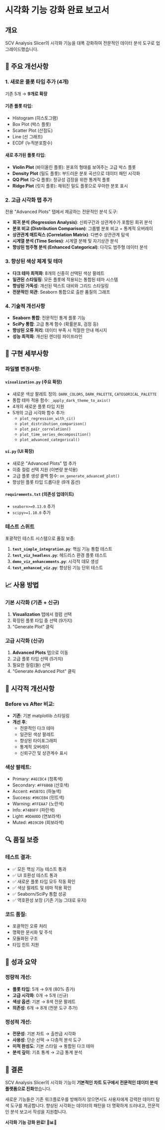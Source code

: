 # 시각화 기능 강화 완료 보고서

## 개요
SCV Analysis Slicer의 시각화 기능을 대폭 강화하여 전문적인 데이터 분석 도구로 업그레이드했습니다.

## 🎯 주요 개선사항

### 1. 새로운 플롯 타입 추가 (4개)
기존 5개 → **9개로 확장**

#### 기존 플롯 타입:
- Histogram (히스토그램)
- Box Plot (박스 플롯) 
- Scatter Plot (산점도)
- Line (선 그래프)
- ECDF (누적분포함수)

#### **새로 추가된 플롯 타입:**
- **Violin Plot** (바이올린 플롯): 분포의 형태를 보여주는 고급 박스 플롯
- **Density Plot** (밀도 플롯): 부드러운 분포 곡선으로 데이터 패턴 시각화
- **QQ Plot** (Q-Q 플롯): 정규성 검정을 위한 통계적 플롯
- **Ridge Plot** (릿지 플롯): 채워진 밀도 플롯으로 우아한 분포 표시

### 2. 고급 시각화 탭 추가
전용 "Advanced Plots" 탭에서 제공하는 전문적인 분석 도구:

- **회귀 분석 (Regression Analysis)**: 신뢰구간과 상관계수가 포함된 회귀 분석
- **분포 비교 (Distribution Comparison)**: 그룹별 분포 비교 + 통계적 오버레이
- **상관관계 매트릭스 (Correlation Matrix)**: 다변수 상관관계 탐색
- **시계열 분석 (Time Series)**: 시계열 분해 및 자기상관 분석
- **향상된 범주형 분석 (Enhanced Categorical)**: 다각도 범주형 데이터 분석

### 3. 향상된 색상 체계 및 테마
- **다크 테마 최적화**: 8개의 신중히 선택된 색상 팔레트
- **일관된 스타일링**: 모든 플롯에 적용되는 통합된 테마 시스템
- **향상된 가독성**: 개선된 텍스트 대비와 그리드 스타일링
- **전문적인 외관**: Seaborn 통합으로 출판 품질의 그래프

### 4. 기술적 개선사항
- **Seaborn 통합**: 전문적인 통계 플롯 기능
- **SciPy 통합**: 고급 통계 함수 (확률분포, 검정 등)
- **향상된 오류 처리**: 데이터 부족 시 적절한 안내 메시지
- **성능 최적화**: 개선된 렌더링 파이프라인

## 🔧 구현 세부사항

### 파일별 변경사항:

#### `visualization.py` (주요 확장)
- 새로운 색상 팔레트 정의: `DARK_COLORS`, `DARK_PALETTE`, `CATEGORICAL_PALETTE`
- 통합 테마 적용 함수: `_apply_dark_theme_to_axis()`
- 4개의 새로운 플롯 타입 지원
- 5개의 고급 시각화 함수 추가:
  - `plot_regression_with_ci()`
  - `plot_distribution_comparison()`
  - `plot_pair_correlation()`
  - `plot_time_series_decomposition()`
  - `plot_advanced_categorical()`

#### `ui.py` (UI 확장)
- 새로운 "Advanced Plots" 탭 추가
- 이중 컬럼 선택 지원 (이변량 분석용)
- 고급 플롯 생성 콜백 함수: `on_generate_advanced_plot()`
- 향상된 플롯 타입 드롭다운 (9개 옵션)

#### `requirements.txt` (의존성 업데이트)
- `seaborn>=0.13.0` 추가
- `scipy>=1.10.0` 추가

### 테스트 스위트
포괄적인 테스트 시스템으로 품질 보증:

1. **`test_simple_integration.py`**: 핵심 기능 통합 테스트
2. **`test_viz_headless.py`**: 헤드리스 환경 플롯 테스트
3. **`demo_viz_enhancements.py`**: 시각적 데모 생성
4. **`test_enhanced_viz.py`**: 향상된 기능 단위 테스트

## 📈 사용 방법

### 기본 시각화 (기존 + 신규)
1. **Visualization** 탭에서 컬럼 선택
2. 확장된 플롯 타입 중 선택 (9가지)
3. "Generate Plot" 클릭

### 고급 시각화 (신규)
1. **Advanced Plots** 탭으로 이동
2. 고급 플롯 타입 선택 (5가지)
3. 필요한 컬럼(들) 선택
4. "Generate Advanced Plot" 클릭

## 🎨 시각적 개선사항

### Before vs After 비교:
- **기존**: 기본 matplotlib 스타일링
- **개선 후**: 
  - 전문적인 다크 테마
  - 일관된 색상 팔레트
  - 향상된 타이포그래피
  - 통계적 오버레이
  - 신뢰구간 및 상관계수 표시

### 색상 팔레트:
- Primary: `#4ECDC4` (청록색)
- Secondary: `#FF6B6B` (산호색)
- Accent: `#45B7D1` (하늘색)
- Success: `#96CEB4` (민트색)
- Warning: `#FFEAA7` (노란색)
- Info: `#74B9FF` (파란색)
- Light: `#DDA0DD` (연보라색)
- Muted: `#B19CD9` (회보라색)

## 🔍 품질 보증

### 테스트 결과:
- ✅ 모든 핵심 기능 테스트 통과
- ✅ UI 호환성 테스트 통과
- ✅ 새로운 플롯 타입 모두 작동 확인
- ✅ 색상 팔레트 및 테마 적용 확인
- ✅ Seaborn/SciPy 통합 성공
- ✅ 역호환성 보장 (기존 기능 그대로 유지)

### 코드 품질:
- 포괄적인 오류 처리
- 명확한 문서화 및 주석
- 모듈화된 구조
- 타입 힌트 지원

## 🚀 성과 요약

### 정량적 개선:
- **플롯 타입**: 5개 → 9개 (80% 증가)
- **고급 시각화**: 0개 → 5개 (신규)
- **색상 옵션**: 기본 → 8색 전문 팔레트
- **의존성**: 6개 → 8개 (전문 도구 추가)

### 정성적 개선:
- **전문성**: 기본 차트 → 출판급 시각화
- **사용성**: 단순 선택 → 다층적 분석 도구
- **미적 완성도**: 기본 스타일 → 통합된 다크 테마
- **분석 깊이**: 기초 통계 → 고급 통계 분석

## 🎉 결론

SCV Analysis Slicer의 시각화 기능이 **기본적인 차트 도구에서 전문적인 데이터 분석 플랫폼으로 진화**했습니다. 

새로운 기능들은 기존 워크플로우를 방해하지 않으면서도 사용자에게 강력한 데이터 탐색 도구를 제공합니다. 향상된 시각화는 데이터의 패턴을 더 명확하게 드러내고, 전문적인 분석 보고서 작성을 지원합니다.

**시각화 기능 강화 완료! 🎨📊✨**